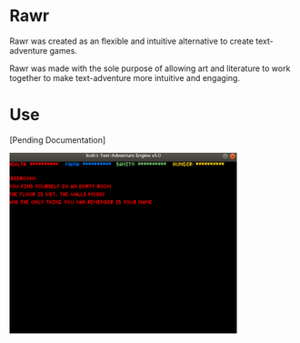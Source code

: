 # Rawr 

Rawr was created as an flexible and intuitive alternative to create text-adventure games.

Rawr was made with the sole purpose of allowing art and literature to work together to make text-adventure more intuitive and engaging.

# Use

[Pending Documentation]

 <img src="res/example.png" alt="alt text" width="400">


